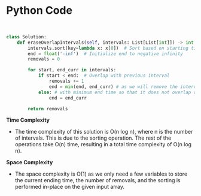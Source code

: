 # Python Code

```python


class Solution:
    def eraseOverlapIntervals(self, intervals: List[List[int]]) -> int:
        intervals.sort(key=lambda x: x[0])  # Sort based on starting times
        end = float('-inf')  # Initialize end to negative infinity
        removals = 0

        for start, end_curr in intervals:
            if start < end:  # Overlap with previous interval
                removals += 1
                end = min(end, end_curr) # as we will remove the interval
            else: # with minimum end time so that it does not overlap with upcoming intervals.
                end = end_curr

        return removals


```

**Time Complexity**
- The time complexity of this solution is O(n log n), where n is the number of intervals. This is due to the sorting operation. The rest of the operations take O(n) time, resulting in a total time complexity of O(n log n).

**Space Complexity**
- The space complexity is O(1) as we only need a few variables to store the current ending time, the number of removals, and the sorting is performed in-place on the given input array.
